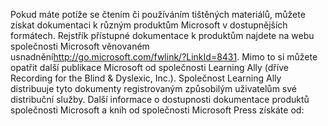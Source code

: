 <Token xmlns:xlink="http://www.w3.org/1999/xlink">Pokud máte potíže se čtením či používáním tištěných materiálů, můžete získat dokumentaci k různým produktům Microsoft v dostupnějších formátech. Rejstřík přístupné dokumentace k produktům najdete na <externalLink xmlns="http://ddue.schemas.microsoft.com/authoring/2003/5"><linkText>webu společnosti Microsoft věnovaném usnadnění</linkText><linkUri>http://go.microsoft.com/fwlink/?LinkId=8431</linkUri></externalLink>. Mimo to si můžete opatřit další publikace Microsoft od společnosti Learning Ally (dříve Recording for the Blind &amp; Dyslexic, Inc.). Společnost Learning Ally distribuuje tyto dokumenty registrovaným způsobilým uživatelům své distribuční služby. Další informace o dostupnosti dokumentace produktů společnosti Microsoft a knih od společnosti Microsoft Press získáte od:</Token>

<!--HONumber=Jun16_HO4-->


